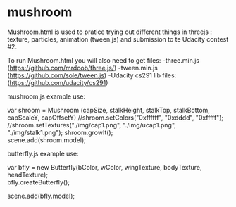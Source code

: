 
mushroom
=========
Mushroom.html is used to pratice trying out different things in threejs : texture, particles, animation (tween.js)
and submission to te Udacity contest #2.

To run Mushroom.html you will also need to get files: 
  -three.min.js  (https://github.com/mrdoob/three.js/)
  -tween.min.js  (https://github.com/sole/tween.js)
  -Udacity cs291 lib files: (https://github.com/udacity/cs291)


mushroom.js example use:

  <script src="./js/mushroom.js"></script>

  var shroom = Mushroom (capSize, stalkHeight, stalkTop, stalkBottom, capScaleY, capOffsetY) 
  //shroom.setColors("0xffffff", "0xdddd", "0xfffff");
	//shroom.setTextures("./img/cap1.png", "./img/ucap1.png", "./img/stalk1.png");
	shroom.growIt();    
  scene.add(shroom.model);



butterfly.js example use:

  <script src="./js/butterfly.js"></script>

  var bfly = new Butterfly(bColor, wColor, wingTexture, bodyTexture, headTexture);  
	bfly.createButterfly();	
	
  scene.add(bfly.model);
  

